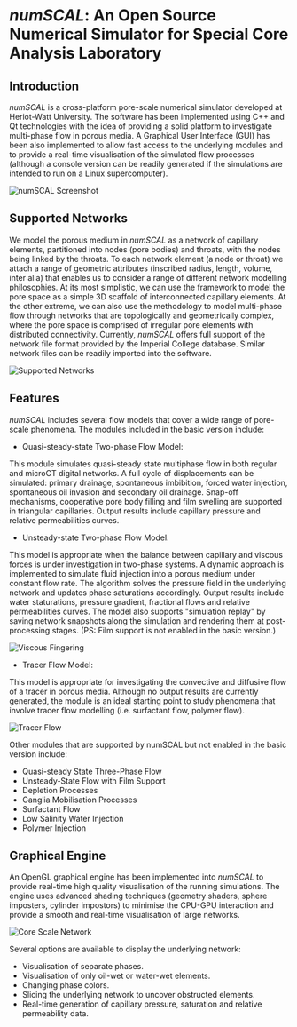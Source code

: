 # _numSCAL_: An Open Source Numerical Simulator for Special Core Analysis Laboratory

## Introduction

_numSCAL_ is a cross-platform pore-scale numerical simulator developed at Heriot-Watt University. The software has been implemented using C++ and Qt technologies with the idea of providing a solid platform to investigate multi-phase flow in porous media. A Graphical User Interface (GUI) has been also implemented to allow fast access to the underlying modules and to provide a real-time visualisation of the simulated flow processes (although a console version can be readily generated if the simulations are intended to run on a Linux supercomputer).

![numSCAL Screenshot](https://image.ibb.co/j0Tc3R/screenshot.png)

## Supported Networks

We model the porous medium in _numSCAL_ as a network of capillary elements, partitioned into nodes (pore bodies) and throats, with the nodes being linked by the throats. To each network element (a node or throat) we attach a range of geometric attributes (inscribed radius, length, volume, inter alia) that enables us to consider a range of different network modelling philosophies. At its most simplistic, we can use the framework to model the pore space as a simple 3D scaffold of interconnected capillary elements. At the other extreme, we can also use the methodology to model multi-phase flow through networks that are topologically and geometrically complex, where the pore space is comprised of irregular pore elements with distributed connectivity. 
Currently, _numSCAL_ offers full support of the network file format provided by the Imperial College database. Similar network files can be readily imported into the software.

![Supported Networks](https://image.ibb.co/dWz6xm/networks.png)

## Features

_numSCAL_ includes several flow models that cover a wide range of pore-scale phenomena. The modules included in the basic version include:

* Quasi-steady-state Two-phase Flow Model:

This module simulates quasi-steady state multiphase flow in both regular and microCT digital networks. A full cycle of displacements can be simulated: primary drainage, spontaneous imbibition, forced water injection, spontaneous oil invasion and secondary oil drainage. Snap-off mechanisms, cooperative pore body filling and film swelling are supported in triangular capillaries. Output results include capillary pressure and relative permeabilities curves. 

* Unsteady-state Two-phase Flow Model:

This model is appropriate when the balance between capillary and viscous forces is under investigation in two-phase systems. A dynamic approach is implemented to simulate fluid injection into a porous medium under constant flow rate. The algorithm solves the pressure field in the underlying network and updates phase saturations accordingly. Output results include water staturations, pressure gradient, fractional flows and  relative permeabilities curves. The model also supports "simulation replay" by saving network snapshots along the simulation and rendering them at post-processing stages.
(PS: Film support is not enabled in the basic version.)

![Viscous Fingering](https://image.ibb.co/bVraq6/USS.png)

* Tracer Flow Model:

This model is appropriate for investigating the convective and diffusive flow of a tracer in porous media. Although no output results are currently generated, the module is an ideal starting point to study phenomena that involve tracer flow modelling (i.e. surfactant flow, polymer flow).

![Tracer Flow](https://image.ibb.co/ddkeHm/tracer.png)

Other modules that are supported by numSCAL but not enabled in the basic version include:

* Quasi-steady State Three-Phase Flow
* Unsteady-State Flow with Film Support
* Depletion Processes
* Ganglia Mobilisation Processes
* Surfactant Flow
* Low Salinity Water Injection
* Polymer Injection

## Graphical Engine

An OpenGL graphical engine has been implemented into _numSCAL_ to provide real-time high quality visualisation of the running simulations. The engine uses advanced shading techniques (geometry shaders, sphere imposters, cylinder impostors) to minimise the CPU-GPU interaction and provide a smooth and real-time visualisation of large networks. 

![Core Scale Network](https://image.ibb.co/hGJc3R/drainage.png)

Several options are available to display the underlying network:

* Visualisation of separate phases.
* Visualisation of only oil-wet or water-wet elements.
* Changing phase colors.
* Slicing the underlying network to uncover obstructed elements.
* Real-time generation of capillary pressure, saturation and relative permeability data.
